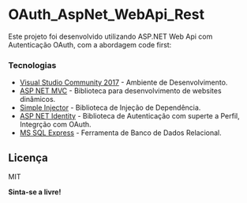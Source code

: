 # OAuth_AspNet_WebApi_Rest


Este projeto foi desenvolvido utilizando ASP.NET Web Api com Autenticação OAuth, com a abordagem code first:


### Tecnologias


* [Visual Studio Community 2017] - Ambiente de Desenvolvimento.
* [ASP NET MVC] - Biblioteca para desenvolvimento de websites dinâmicos.
* [Simple Injector] - Biblioteca de Injeção de Dependência.
* [ASP NET Identity] - Biblioteca de Autenticação com superte a Perfil, Integrção com OAuth.
* [MS SQL Express] - Ferramenta de Banco de Dados Relacional.


Licença
----

MIT


**Sinta-se a livre!**


   [Visual Studio Community 2017]: <https://www.visualstudio.com/>
   [ASP NET MVC]: <https://www.asp.net/mvc>
   [Simple Injector]: <https://simpleinjector.org/index.html>
   [ASP NET Identity]: <https://www.asp.net/identity>
   [MS SQL Express]: <https://www.microsoft.com/en-us/sql-server/sql-server-editions-express>

